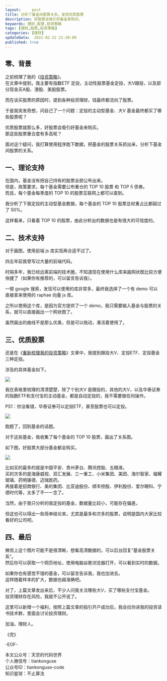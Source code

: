 ```yaml
---   
layout:     post  
title: 分析了基金间股票关系，发现优质股票    
description: 好股票会吸引好基金来购买。   
keywords: 理财,股票,投资策略  
tags: [理财,股票,投资策略]    
categories: [理财]  
updateData:  2021-02-22 21:30:00  
published: true  
---  
```



## 零、背景  


之前梳理了我的《[投资策略](https://mp.weixin.qq.com/s/w73ZrA-wamXiWktDoIgbiw)》。  
在文章中提到，我主要有指数ETF 定投，主动性股票基金定投，大V跟投，以及部分现金买A股、港股、美股股票。  


而在谈买股票的原因时，提到各种投资理财，钱最终都流向了股票。  


于是我突发奇想，问自己了一个问题：定投的主动型基金、大V 基金最终都买了哪些股票呢？  


优质股票就那么多，好股票会吸引好基金来购买。  
那这些股票重合度有多高呢？  


面对这个疑问，我打算使用程序跑下数据，把基金的股票关系抓出来，分析下基金间股票的关系。  


## 一、理论支持  


在国内，基金没有把自己持有的股票全部公布出来。  
但是，政策要求，每个基金需要公布重仓的 TOP 10 股票 和 TOP 5 债券。  
而且，每个基金每季度的 TOP 10 的股票互联网上都可以查到。  


我分析了下我定投的主动型基金数据，每个基金的 TOP 10 股票总权重占比都超过了 50%。  


这样看来，只看着 TOP 10 的股票，由此分析出的数据也是有很大的可信度的。  


## 二、技术支持  


对于画图，使用前端 js 库实现再合适不过了。  


四五年前我曾写过大量的前端代码。  


时隔多年，我已经远离前端的技术圈，不知道现在使用什么库来画网状图比较方便快捷了（如果你有推荐的，可以留言告诉我）。  


一顿 google 搜索，发现可以使用的库非常多，最终我选择了一个有 demo 可以直接拿来使用的 raphae 向量 js 库。  


之所以使用这个库，是因为官方提供了一个 demo，我只需要输入基金与股票的关系，就可以直接画出一个网状图了。  


虽然画出的曲线不是那么优美，但是可以拖动，凑活着使用了。  



## 三、优质股票  


还是在《[重新梳理我的投资策略](https://mp.weixin.qq.com/s/w73ZrA-wamXiWktDoIgbiw)》文章中，我提到跟投大V、定投ETF、定投基金三种定投。  


涉及的具体基金如下。  


![](https://res.tiankonguse.com/images/2021/02/22/001.png)  


我在表格里梳理的清清楚楚，除了个别大V 是跟投的，其他的大V，以及华泰证券的指数ETF和支付宝的主动基金，都是自动定投的，我不需要做任何操作。  


PS1：你没看错，华泰证券可以定投ETF，甚至股票也可以定投。  


![](https://res.tiankonguse.com/images/2021/02/22/002.png)  



跑题了，回到基金的话题。  



对于这些基金，我收集了每个基金的 TOP 10 股票，画出了关系图。  


如下图，好股票大部分基金都会购买。  


![](https://res.tiankonguse.com/images/2021/02/22/003.png)  


比如买的最多的就是中国平安、贵州茅台、腾讯控股、五粮液。  
买的次多的是海康威视、双汇发展、三一重工、小米集团、美团、海尔智家、福耀玻璃、药明康德、迈瑞医药。  
再接着是招商银行、美的集团、比亚迪股份、顺丰控股、伊利股份、爱尔眼科、宁德时代等，太多了不一一念了。  


当然，由于我只分析的我定投的基金，数据量比较小，可能存在偏差。  


但这也可以得出一些简单结论来，尤其是最多和次多的股票，说明是国内大家比较看好的公司吧。  


## 四、最后  


微信上这个图片可能不是很清晰，想看高清数据的，可以后台回复“基金股票关系”。  
然后你可以获取一个网页地址，使用电脑谷歌浏览器打开，可以看到实时的数据。  


如果你也有感觉不错的基金，可以留言告诉我，我也加进去。  
这样随着样本的扩大，数据也越准确吧。  


对了，上篇文章发出来后，不少人问我关注哪些大V，买了哪些支付宝基金。  
投资理财存在风险，我就不公开说了。  


这里可以新增一个福利，按照上篇文章的指引开户成功后，我会拉你进我的投资读书技术群，里面会讨论投资理财。  



加油，理财人。  


《完》  


-EOF-  



本文公众号：天空的代码世界  
个人微信号：tiankonguse  
公众号ID：tiankonguse-code  
知识星球：不止算法  

